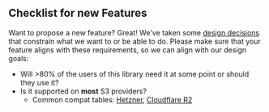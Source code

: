 ## Checklist for new Features
Want to propose a new feature? Great! We've taken some [design decisions](./DESIGN_DECISIONS.md) that constrain what we want to or be able to do.
Please make sure that your feature aligns with these requirements, so we can align with our design goals:

- Will >80% of the users of this library need it at some point or should they use it?
- Is it supported on **most** S3 providers?
  - Common compat tables: [Hetzner](https://docs.hetzner.com/storage/object-storage/supported-actions), [Cloudflare R2](https://developers.cloudflare.com/r2/api/s3/api/)
